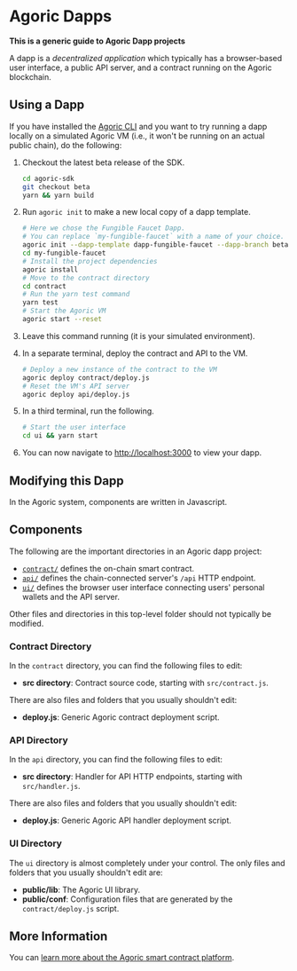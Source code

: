 # Agoric Dapps

**This is a generic guide to Agoric Dapp projects**

A dapp is a *decentralized application* which typically has a browser-based user interface, a public API server, and a contract running on the Agoric blockchain.

## Using a Dapp

If you have installed the [Agoric CLI](../getting-started/) and you want to try running a dapp locally on a simulated Agoric VM (i.e., it won't be running on an actual public chain), do the following:

1. Checkout the latest beta release of the SDK.

	```sh
	cd agoric-sdk
	git checkout beta
	yarn && yarn build
	```
2. Run `agoric init` to make a new local copy of a dapp template.

	```sh
	# Here we chose the Fungible Faucet Dapp.
	# You can replace `my-fungible-faucet` with a name of your choice.
	agoric init --dapp-template dapp-fungible-faucet --dapp-branch beta my-fungible-faucet
	cd my-fungible-faucet
	# Install the project dependencies
	agoric install
	# Move to the contract directory
 	cd contract
 	# Run the yarn test command
 	yarn test
	# Start the Agoric VM
	agoric start --reset
	```
3. Leave this command running (it is your simulated environment).  
4. In a separate terminal, deploy the contract and API to the VM.

	```sh secondary style2
	# Deploy a new instance of the contract to the VM
	agoric deploy contract/deploy.js
	# Reset the VM's API server
	agoric deploy api/deploy.js
	```
5. In a third terminal, run the following.

	```sh secondary style3
	# Start the user interface
	cd ui && yarn start
	```
6. You can now navigate to [http://localhost:3000](http://localhost:3000) to view your dapp.

## Modifying this Dapp

In the Agoric system, components are written in Javascript.

## Components

The following are the important directories in an Agoric dapp project:

- [`contract/`](#contract-directory) defines the on-chain smart contract.
- [`api/`](#api-directory) defines the chain-connected server's `/api` HTTP endpoint.
- [`ui/`](#ui-directory) defines the browser user interface connecting users' personal wallets and the API server.

Other files and directories in this top-level folder should not typically be modified.

### Contract Directory

In the `contract` directory, you can find the following files to edit:

- **src directory**: Contract source code, starting with `src/contract.js`.

There are also files and folders that you usually shouldn't edit:

- **deploy.js**: Generic Agoric contract deployment script.

### API Directory

In the `api` directory, you can find the following files to edit:

- **src directory**: Handler for API HTTP endpoints, starting with `src/handler.js`.

There are also files and folders that you usually shouldn't edit:

- **deploy.js**: Generic Agoric API handler deployment script.

### UI Directory

The `ui` directory is almost completely under your control. The only files and folders that you usually shouldn't edit are:

- **public/lib**: The Agoric UI library.
- **public/conf**: Configuration files that are generated by the `contract/deploy.js` script.

## More Information

You can [learn more about the Agoric smart contract platform](https://agoric.com).
